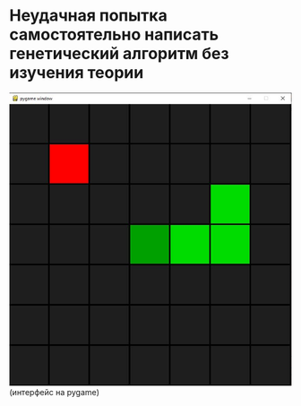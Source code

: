 # Неудачная попытка самостоятельно написать генетический алгоритм без изучения теории

![Image alt](https://github.com/UsernameValter/py_snake_like/blob/main/image.JPG)
(интерфейс на pygame)
